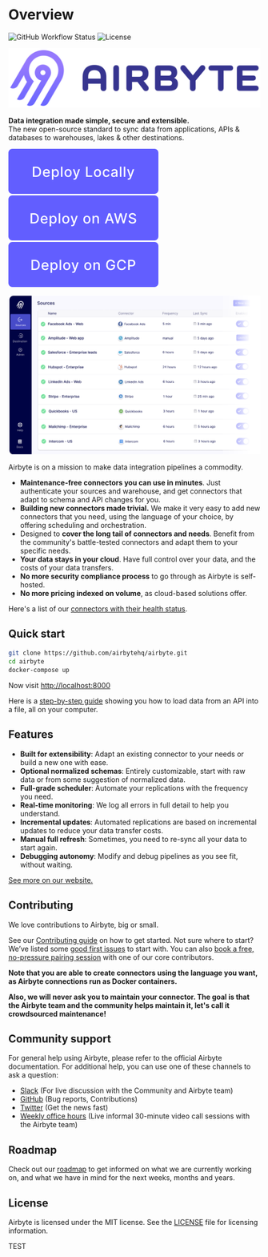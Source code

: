 # Overview

![GitHub Workflow Status](https://img.shields.io/github/workflow/status/airbytehq/airbyte/Airbyte%20CI) ![License](https://img.shields.io/github/license/airbytehq/airbyte)

![](docs/.gitbook/assets/airbyte_horizontal_color_white-background.svg)

**Data integration made simple, secure and extensible.**  
The new open-source standard to sync data from applications, APIs & databases to warehouses, lakes & other destinations.

[![](docs/.gitbook/assets/deploy-locally.svg)](docs/deploying-airbyte/on-your-workstation.md) [![](docs/.gitbook/assets/deploy-on-aws.svg)](docs/deploying-airbyte/on-aws-ec2.md) [![](docs/.gitbook/assets/deploy-on-gcp.svg)](docs/deploying-airbyte/on-gcp-compute-engine.md)

![](docs/.gitbook/assets/airbyte-ui-for-your-integration-pipelines.png)

Airbyte is on a mission to make data integration pipelines a commodity.

* **Maintenance-free connectors you can use in minutes**. Just authenticate your sources and warehouse, and get connectors that adapt to schema and API changes for you.
* **Building new connectors made trivial.** We make it very easy to add new connectors that you need, using the language of your choice, by offering scheduling and orchestration. 
* Designed to **cover the long tail of connectors and needs**. Benefit from the community's battle-tested connectors and adapt them to your specific needs.
* **Your data stays in your cloud**. Have full control over your data, and the costs of your data transfers. 
* **No more security compliance process** to go through as Airbyte is self-hosted. 
* **No more pricing indexed on volume**, as cloud-based solutions offer. 

Here's a list of our [connectors with their health status](docs/integrations/connector-health.md).

## Quick start

```bash
git clone https://github.com/airbytehq/airbyte.git
cd airbyte
docker-compose up
```

Now visit [http://localhost:8000](http://localhost:8000)

Here is a [step-by-step guide](docs/getting-started.md) showing you how to load data from an API into a file, all on your computer.

## Features

* **Built for extensibility**: Adapt an existing connector to your needs or build a new one with ease.
* **Optional normalized schemas**: Entirely customizable, start with raw data or from some suggestion of normalized data.
* **Full-grade scheduler**: Automate your replications with the frequency you need.
* **Real-time monitoring**: We log all errors in full detail to help you understand.
* **Incremental updates**: Automated replications are based on incremental updates to reduce your data transfer costs.
* **Manual full refresh**: Sometimes, you need to re-sync all your data to start again.
* **Debugging autonomy**: Modify and debug pipelines as you see fit, without waiting.

[See more on our website.](https://airbyte.io/features/)

## Contributing

We love contributions to Airbyte, big or small.

See our [Contributing guide](docs/contributing-to-airbyte/) on how to get started. Not sure where to start? We’ve listed some [good first issues](https://github.com/airbytehq/airbyte/labels/good%20first%20issue) to start with. You can also [book a free, no-pressure pairing session](https://calendly.com/michel-airbyte/contribution-1-1) with one of our core contributors.

**Note that you are able to create connectors using the language you want, as Airbyte connections run as Docker containers.**

**Also, we will never ask you to maintain your connector. The goal is that the Airbyte team and the community helps maintain it, let's call it crowdsourced maintenance!**

## Community support

For general help using Airbyte, please refer to the official Airbyte documentation. For additional help, you can use one of these channels to ask a question:

* [Slack](https://slack.airbyte.io) \(For live discussion with the Community and Airbyte team\)
* [GitHub](https://github.com/airbytehq/airbyte) \(Bug reports, Contributions\)
* [Twitter](https://twitter.com/airbytehq) \(Get the news fast\)
* [Weekly office hours](https://airbyte.io/weekly-office-hours/) \(Live informal 30-minute video call sessions with the Airbyte team\)

## Roadmap

Check out our [roadmap](docs/roadmap.md) to get informed on what we are currently working on, and what we have in mind for the next weeks, months and years.

## License

Airbyte is licensed under the MIT license. See the [LICENSE](docs/license.md) file for licensing information.

TEST
